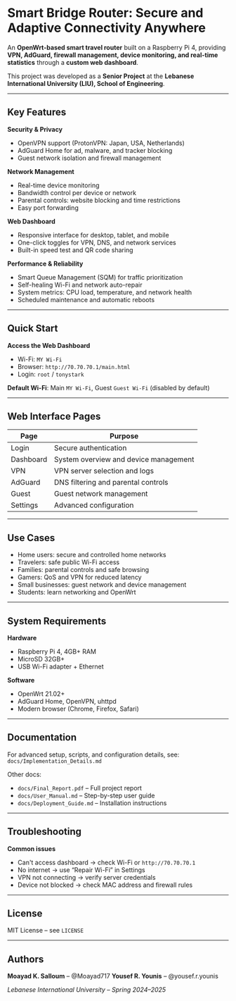 # Smart Bridge Router: Secure and Adaptive Connectivity Anywhere  

An **OpenWrt-based smart travel router** built on a Raspberry Pi 4, providing **VPN, AdGuard, firewall management, device monitoring, and real-time statistics** through a **custom web dashboard**.  

This project was developed as a **Senior Project** at the **Lebanese International University (LIU), School of Engineering**.  

---

## Key Features

**Security & Privacy**

* OpenVPN support (ProtonVPN: Japan, USA, Netherlands)
* AdGuard Home for ad, malware, and tracker blocking
* Guest network isolation and firewall management

**Network Management**

* Real-time device monitoring
* Bandwidth control per device or network
* Parental controls: website blocking and time restrictions
* Easy port forwarding

**Web Dashboard**

* Responsive interface for desktop, tablet, and mobile
* One-click toggles for VPN, DNS, and network services
* Built-in speed test and QR code sharing

**Performance & Reliability**

* Smart Queue Management (SQM) for traffic prioritization
* Self-healing Wi-Fi and network auto-repair
* System metrics: CPU load, temperature, and network health
* Scheduled maintenance and automatic reboots

---

## Quick Start

**Access the Web Dashboard**

* Wi-Fi: `MY Wi-Fi`
* Browser: `http://70.70.70.1/main.html`
* Login: `root` / `tonystark`

**Default Wi-Fi**: Main `MY Wi-Fi`, Guest `Guest Wi-Fi` (disabled by default)

---

## Web Interface Pages

| Page      | Purpose                               |
| --------- | ------------------------------------- |
| Login     | Secure authentication                 |
| Dashboard | System overview and device management |
| VPN       | VPN server selection and logs         |
| AdGuard   | DNS filtering and parental controls   |
| Guest     | Guest network management              |
| Settings  | Advanced configuration                |

---

## Use Cases

* Home users: secure and controlled home networks
* Travelers: safe public Wi-Fi access
* Families: parental controls and safe browsing
* Gamers: QoS and VPN for reduced latency
* Small businesses: guest network and device management
* Students: learn networking and OpenWrt

---

## System Requirements

**Hardware**

* Raspberry Pi 4, 4GB+ RAM
* MicroSD 32GB+
* USB Wi-Fi adapter + Ethernet

**Software**

* OpenWrt 21.02+
* AdGuard Home, OpenVPN, uhttpd
* Modern browser (Chrome, Firefox, Safari)

---

## Documentation

For advanced setup, scripts, and configuration details, see:
`docs/Implementation_Details.md`

Other docs:

* `docs/Final_Report.pdf` – Full project report
* `docs/User_Manual.md` – Step-by-step user guide
* `docs/Deployment_Guide.md` – Installation instructions

---

## Troubleshooting

**Common issues**

* Can't access dashboard → check Wi-Fi or `http://70.70.70.1`
* No internet → use “Repair Wi-Fi” in Settings
* VPN not connecting → verify server credentials
* Device not blocked → check MAC address and firewall rules

---

## License

MIT License – see `LICENSE`

---

## Authors

**Moayad K. Salloum** – @Moayad717
**Yousef R. Younis** – @yousef.r.younis

*Lebanese International University – Spring 2024–2025*


